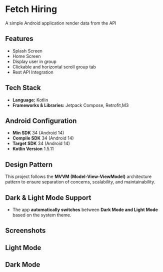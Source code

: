 # Fetch Hiring 
A simple Android application render data from the API 

## Features
- Splash Screen
- Home Screen 
- Display user in group 
- Clickable and horizontal scroll group tab 
- Rest API Integration 

## Tech Stack 
- **Language:** Kotlin
- **Frameworks & Libraries:** Jetpack Compose, Retrofit,M3

## Android Configuration
- **Min SDK**      34 (Android 14) 
- **Compile SDK**  34 (Android 14) 
- **Target SDK**   34 (Android 14) 
- **Kotlin Version**  1.5.11 

## Design Pattern
This project follows the **MVVM (Model-View-ViewModel)** architecture pattern to ensure separation of concerns, scalability, and maintainability.


## Dark & Light Mode Support
- The app **automatically switches** between **Dark Mode and Light Mode** based on the system theme.

## Screenshots

## Light Mode

## Dark Mode



